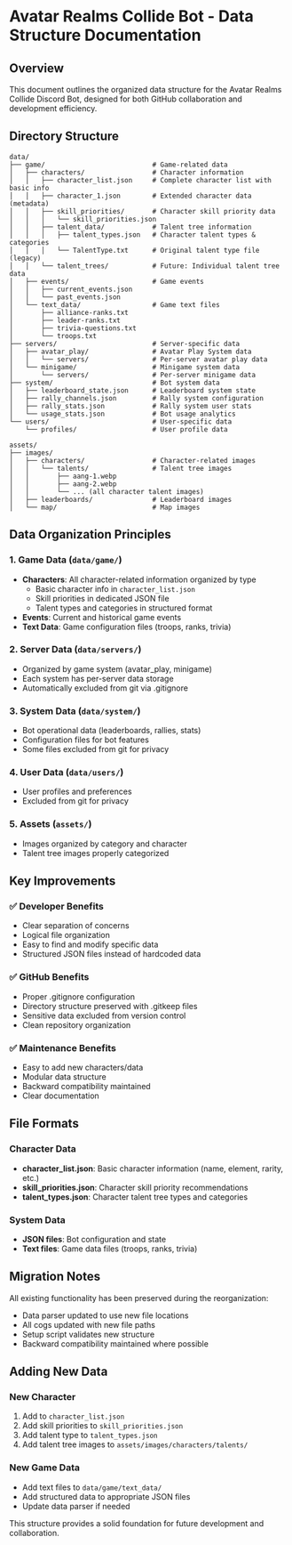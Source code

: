 # Avatar Realms Collide Bot - Data Structure Documentation

## Overview
This document outlines the organized data structure for the Avatar Realms Collide Discord Bot, designed for both GitHub collaboration and development efficiency.

## Directory Structure

```
data/
├── game/                           # Game-related data
│   ├── characters/                 # Character information
│   │   ├── character_list.json     # Complete character list with basic info
│   │   ├── character_1.json        # Extended character data (metadata)
│   │   ├── skill_priorities/       # Character skill priority data
│   │   │   └── skill_priorities.json
│   │   ├── talent_data/            # Talent tree information
│   │   │   ├── talent_types.json   # Character talent types & categories
│   │   │   └── TalentType.txt      # Original talent type file (legacy)
│   │   └── talent_trees/           # Future: Individual talent tree data
│   ├── events/                     # Game events
│   │   ├── current_events.json
│   │   └── past_events.json
│   └── text_data/                  # Game text files
│       ├── alliance-ranks.txt
│       ├── leader-ranks.txt
│       ├── trivia-questions.txt
│       └── troops.txt
├── servers/                        # Server-specific data
│   ├── avatar_play/                # Avatar Play System data
│   │   └── servers/                # Per-server avatar play data
│   └── minigame/                   # Minigame system data
│       └── servers/                # Per-server minigame data
├── system/                         # Bot system data
│   ├── leaderboard_state.json      # Leaderboard system state
│   ├── rally_channels.json         # Rally system configuration
│   ├── rally_stats.json            # Rally system user stats
│   └── usage_stats.json            # Bot usage analytics
└── users/                          # User-specific data
    └── profiles/                   # User profile data

assets/
├── images/
│   ├── characters/                 # Character-related images
│   │   └── talents/                # Talent tree images
│   │       ├── aang-1.webp
│   │       ├── aang-2.webp
│   │       └── ... (all character talent images)
│   ├── leaderboards/               # Leaderboard images
│   └── map/                        # Map images
```

## Data Organization Principles

### 1. **Game Data** (`data/game/`)
- **Characters**: All character-related information organized by type
  - Basic character info in `character_list.json`
  - Skill priorities in dedicated JSON file
  - Talent types and categories in structured format
- **Events**: Current and historical game events
- **Text Data**: Game configuration files (troops, ranks, trivia)

### 2. **Server Data** (`data/servers/`)
- Organized by game system (avatar_play, minigame)
- Each system has per-server data storage
- Automatically excluded from git via .gitignore

### 3. **System Data** (`data/system/`)
- Bot operational data (leaderboards, rallies, stats)
- Configuration files for bot features
- Some files excluded from git for privacy

### 4. **User Data** (`data/users/`)
- User profiles and preferences
- Excluded from git for privacy

### 5. **Assets** (`assets/`)
- Images organized by category and character
- Talent tree images properly categorized

## Key Improvements

### ✅ **Developer Benefits**
- Clear separation of concerns
- Logical file organization
- Easy to find and modify specific data
- Structured JSON files instead of hardcoded data

### ✅ **GitHub Benefits**
- Proper .gitignore configuration
- Directory structure preserved with .gitkeep files
- Sensitive data excluded from version control
- Clean repository organization

### ✅ **Maintenance Benefits**
- Easy to add new characters/data
- Modular data structure
- Backward compatibility maintained
- Clear documentation

## File Formats

### Character Data
- **character_list.json**: Basic character information (name, element, rarity, etc.)
- **skill_priorities.json**: Character skill priority recommendations
- **talent_types.json**: Character talent tree types and categories

### System Data
- **JSON files**: Bot configuration and state
- **Text files**: Game data files (troops, ranks, trivia)

## Migration Notes

All existing functionality has been preserved during the reorganization:
- Data parser updated to use new file locations
- All cogs updated with new file paths
- Setup script validates new structure
- Backward compatibility maintained where possible

## Adding New Data

### New Character
1. Add to `character_list.json`
2. Add skill priorities to `skill_priorities.json`
3. Add talent type to `talent_types.json`
4. Add talent tree images to `assets/images/characters/talents/`

### New Game Data
- Add text files to `data/game/text_data/`
- Add structured data to appropriate JSON files
- Update data parser if needed

This structure provides a solid foundation for future development and collaboration.
